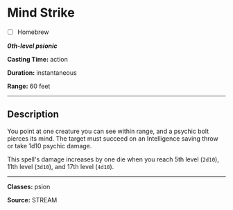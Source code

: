 # Mind Strike

- [ ] Homebrew

***0th-level psionic***

**Casting Time:** action

**Duration:** instantaneous

**Range:** 60 feet

---

## Description
You point at one creature you can see within range, and a psychic bolt pierces its mind. The target must succeed on an Intelligence saving throw or take 1d10 psychic damage.

This spell's damage increases by one die when you reach 5th level (`2d10`), 11th level (`3d10`), and 17th level (`4d10`).

---

**Classes:** psion

**Source:** STREAM
